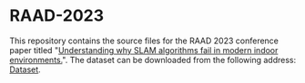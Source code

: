 # RAAD-2023
This repository contains the source files for the RAAD 2023 conference paper titled "[Understanding why SLAM algorithms fail in modern indoor environments.](https://link.springer.com/chapter/10.1007/978-3-031-32606-6_22)". The dataset can be downloaded from the following address: [Dataset](https://cloud.cps.unileoben.ac.at/index.php/apps/files/?dir=/Linus_Workspace/RAAD_2023_conference/ROSBag&fileid=568402).
